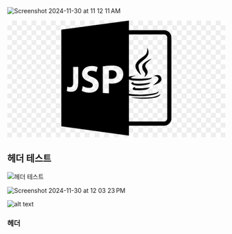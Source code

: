 

<img width="99" alt="Screenshot 2024-11-30 at 11 12 11 AM" src="https://github.com/user-attachments/assets/d9cb3ef4-fe3f-4dd1-b109-da0449793971">


![jspLogo](<../assets/jsp_logo.jpg>)

## 헤더 테스트

![헤더 테스트](#헤더)

<img width="102" alt="Screenshot 2024-11-30 at 12 03 23 PM" src="https://github.com/user-attachments/assets/56b6ca3b-0306-46ab-944d-988ec4801e95">


![alt text](<../assets/Screenshot 2024-11-30 at 11.41.59 AM.png>)


### 헤더

